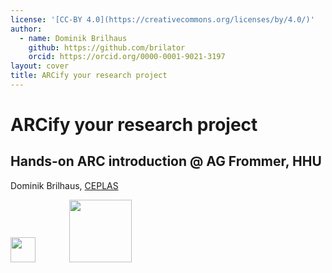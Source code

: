 ```yaml
---
license: '[CC-BY 4.0](https://creativecommons.org/licenses/by/4.0/)'
author:
  - name: Dominik Brilhaus
    github: https://github.com/brilator
    orcid: https://orcid.org/0000-0001-9021-3197
layout: cover
title: ARCify your research project
---
```


# ARCify your research project

## Hands-on ARC introduction @ AG Frommer, HHU
<!-- May 15<sup>th</sup>, 2025 -->

Dominik Brilhaus, [CEPLAS](https://www.ceplas.eu/en/research/ceplas-data)

<div class="flex items-center absolute right-30px bottom-30px">
  <img style="height:40px;margin-right:50px" src='/images-tm/ceplas/logos/CEPLAS-Logo.svg'/>
  <img style="height:100px;margin-right:50px" src='/images-tm/dataplant/DataPLANT_logo_bg_transparent.svg'/>
</div>
